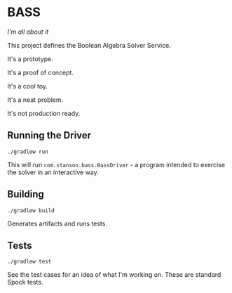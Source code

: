BASS
====

_I'm all about it_

This project defines the Boolean Algebra Solver Service.

It's a prototype.

It's a proof of concept.

It's a cool toy.

It's a neat problem.


It's not production ready.

Running the Driver
------------------

`./gradlew run`

This will run `com.stanson.bass.BassDriver` - a program intended to exercise the solver in an
interactive way.

Building
--------

`./gradlew build`

Generates artifacts and runs tests.

Tests
------

`./gradlew test`

See the test cases for an idea of what I'm working on. These are standard Spock tests.
